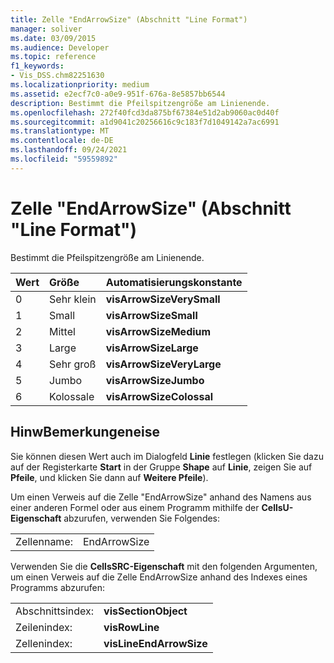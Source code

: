 ```yaml
---
title: Zelle "EndArrowSize" (Abschnitt "Line Format")
manager: soliver
ms.date: 03/09/2015
ms.audience: Developer
ms.topic: reference
f1_keywords:
- Vis_DSS.chm82251630
ms.localizationpriority: medium
ms.assetid: e2ecf7c0-a0e9-951f-676a-8e5857bb6544
description: Bestimmt die Pfeilspitzengröße am Linienende.
ms.openlocfilehash: 272f40fcd3da875bf67384e51d2ab9060ac0d40f
ms.sourcegitcommit: a1d9041c20256616c9c183f7d1049142a7ac6991
ms.translationtype: MT
ms.contentlocale: de-DE
ms.lasthandoff: 09/24/2021
ms.locfileid: "59559892"
---
```

# <a name="endarrowsize-cell-line-format-section"></a>Zelle "EndArrowSize" (Abschnitt "Line Format")

Bestimmt die Pfeilspitzengröße am Linienende.
  
|**Wert**|**Größe**|**Automatisierungskonstante**|
|:-----|:-----|:-----|
|0  <br/> |Sehr klein  <br/> |**visArrowSizeVerySmall** <br/> |
|1  <br/> |Small  <br/> |**visArrowSizeSmall** <br/> |
|2  <br/> |Mittel  <br/> |**visArrowSizeMedium** <br/> |
|3  <br/> |Large  <br/> |**visArrowSizeLarge** <br/> |
|4   <br/> |Sehr groß  <br/> |**visArrowSizeVeryLarge** <br/> |
|5  <br/> |Jumbo  <br/> |**visArrowSizeJumbo** <br/> |
|6   <br/> |Kolossale  <br/> |**visArrowSizeColossal** <br/> |
   
## <a name="remarks"></a>HinwBemerkungeneise

Sie können diesen Wert auch im Dialogfeld **Linie** festlegen (klicken Sie dazu auf der Registerkarte **Start** in der Gruppe **Shape** auf **Linie**, zeigen Sie auf **Pfeile**, und klicken Sie dann auf **Weitere Pfeile**).
  
Um einen Verweis auf die Zelle "EndArrowSize" anhand des Namens aus einer anderen Formel oder aus einem Programm mithilfe der **CellsU-Eigenschaft** abzurufen, verwenden Sie Folgendes: 
  
|||
|:-----|:-----|
|Zellenname:  <br/> |EndArrowSize  <br/> |
   
Verwenden Sie die **CellsSRC-Eigenschaft** mit den folgenden Argumenten, um einen Verweis auf die Zelle EndArrowSize anhand des Indexes eines Programms abzurufen: 
  
|||
|:-----|:-----|
|Abschnittsindex:  <br/> |**visSectionObject** <br/> |
|Zeilenindex:  <br/> |**visRowLine** <br/> |
|Zellenindex:  <br/> |**visLineEndArrowSize** <br/> |
   

